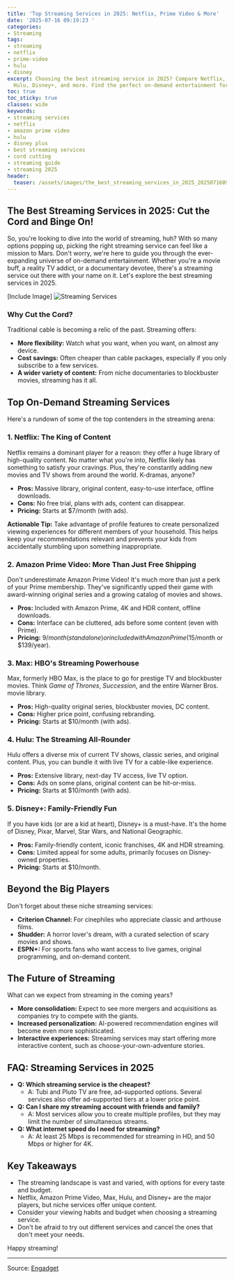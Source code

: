 ```yaml
---
title: 'Top Streaming Services in 2025: Netflix, Prime Video & More'
date: '2025-07-16 09:19:23 '
categories:
- Streaming
tags:
- streaming
- netflix
- prime-video
- hulu
- disney
excerpt: Choosing the best streaming service in 2025? Compare Netflix, Prime Video,
  Hulu, Disney+, and more. Find the perfect on-demand entertainment for you!
toc: true
toc_sticky: true
classes: wide
keywords:
- streaming services
- netflix
- amazon prime video
- hulu
- disney plus
- best streaming services
- cord cutting
- streaming guide
- streaming 2025
header:
  teaser: /assets/images/the_best_streaming_services_in_2025_20250716091923.jpg
---
```


## The Best Streaming Services in 2025: Cut the Cord and Binge On!

So, you're looking to dive into the world of streaming, huh?  With so many options popping up, picking the right streaming service can feel like a mission to Mars.  Don't worry, we're here to guide you through the ever-expanding universe of on-demand entertainment.  Whether you're a movie buff, a reality TV addict, or a documentary devotee, there's a streaming service out there with your name on it.  Let's explore the best streaming services in 2025.

[Include Image]
![Streaming Services](https://o.aolcdn.com/images/dims?image_uri=https%3A%2F%2Fs.yimg.com%2Fos%2Fcreatr-uploaded-images%2F2024-12%2F4c2ed0b0-bc65-11ef-a7fb-334f86d983ec&resize=1400%2C787&client=19f2b5e49a271b2bde77&signature=16b311350b7228cffdd3cc984778215941600220)

### Why Cut the Cord?

Traditional cable is becoming a relic of the past. Streaming offers:

*   **More flexibility:** Watch what you want, when you want, on almost any device.
*   **Cost savings:** Often cheaper than cable packages, especially if you only subscribe to a few services.
*   **A wider variety of content:** From niche documentaries to blockbuster movies, streaming has it all.

## Top On-Demand Streaming Services

Here's a rundown of some of the top contenders in the streaming arena:

### 1. Netflix: The King of Content

Netflix remains a dominant player for a reason: they offer a huge library of high-quality content. No matter what you're into, Netflix likely has something to satisfy your cravings. Plus, they're constantly adding new movies and TV shows from around the world.  K-dramas, anyone?

*   **Pros:** Massive library, original content, easy-to-use interface, offline downloads.
*   **Cons:** No free trial, plans with ads, content can disappear.
*   **Pricing:** Starts at $7/month (with ads).

**Actionable Tip:** Take advantage of profile features to create personalized viewing experiences for different members of your household. This helps keep your recommendations relevant and prevents your kids from accidentally stumbling upon something inappropriate.

### 2. Amazon Prime Video: More Than Just Free Shipping

Don't underestimate Amazon Prime Video!  It's much more than just a perk of your Prime membership. They've significantly upped their game with award-winning original series and a growing catalog of movies and shows.

*   **Pros:** Included with Amazon Prime, 4K and HDR content, offline downloads.
*   **Cons:** Interface can be cluttered, ads before some content (even with Prime).
*   **Pricing:** $9/month (standalone) or included with Amazon Prime ($15/month or $139/year).

### 3. Max: HBO's Streaming Powerhouse

Max, formerly HBO Max, is the place to go for prestige TV and blockbuster movies.  Think *Game of Thrones*, *Succession*, and the entire Warner Bros. movie library.

*   **Pros:** High-quality original series, blockbuster movies, DC content.
*   **Cons:** Higher price point, confusing rebranding.
*   **Pricing:** Starts at $10/month (with ads).

### 4. Hulu: The Streaming All-Rounder

Hulu offers a diverse mix of current TV shows, classic series, and original content.  Plus, you can bundle it with live TV for a cable-like experience.

*   **Pros:** Extensive library, next-day TV access, live TV option.
*   **Cons:** Ads on some plans, original content can be hit-or-miss.
*   **Pricing:** Starts at $10/month (with ads).

### 5. Disney+: Family-Friendly Fun

If you have kids (or are a kid at heart), Disney+ is a must-have.  It's the home of Disney, Pixar, Marvel, Star Wars, and National Geographic.

*   **Pros:** Family-friendly content, iconic franchises, 4K and HDR streaming.
*   **Cons:** Limited appeal for some adults, primarily focuses on Disney-owned properties.
*   **Pricing:** Starts at $10/month.

## Beyond the Big Players

Don't forget about these niche streaming services:

*   **Criterion Channel:** For cinephiles who appreciate classic and arthouse films.
*   **Shudder:**  A horror lover's dream, with a curated selection of scary movies and shows.
*   **ESPN+:**  For sports fans who want access to live games, original programming, and on-demand content.

## The Future of Streaming

What can we expect from streaming in the coming years?

*   **More consolidation:**  Expect to see more mergers and acquisitions as companies try to compete with the giants.
*   **Increased personalization:**  AI-powered recommendation engines will become even more sophisticated.
*   **Interactive experiences:**  Streaming services may start offering more interactive content, such as choose-your-own-adventure stories.

## FAQ: Streaming Services in 2025

*   **Q: Which streaming service is the cheapest?**
    *   A: Tubi and Pluto TV are free, ad-supported options. Several services also offer ad-supported tiers at a lower price point.
*   **Q: Can I share my streaming account with friends and family?**
    *   A: Most services allow you to create multiple profiles, but they may limit the number of simultaneous streams.
*   **Q: What internet speed do I need for streaming?**
    *   A:  At least 25 Mbps is recommended for streaming in HD, and 50 Mbps or higher for 4K.

## Key Takeaways

*   The streaming landscape is vast and varied, with options for every taste and budget.
*   Netflix, Amazon Prime Video, Max, Hulu, and Disney+ are the major players, but niche services offer unique content.
*   Consider your viewing habits and budget when choosing a streaming service.
*   Don't be afraid to try out different services and cancel the ones that don't meet your needs.

Happy streaming!

---

Source: [Engadget](https://www.engadget.com/entertainment/streaming/best-streaming-services-154527042.html?src=rss)